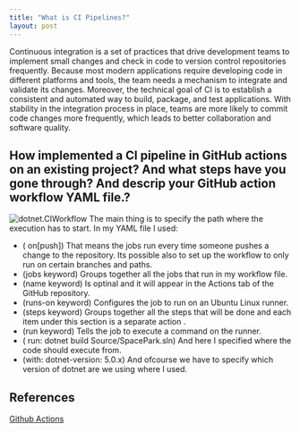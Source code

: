 ```yaml
---
title: "What is CI Pipelines?"
layout: post
---
```


Continuous integration is a set of practices that drive development teams to implement small changes and check in code to version control repositories frequently. Because most modern applications require developing code in different platforms and tools, the team needs a mechanism to integrate and validate its changes.
Moreover, the technical goal of CI is to establish a consistent and automated way to build, package, and test applications. With stability in the integration process in place, teams are more likely to commit code changes more frequently, which leads to better collaboration and software quality.


## How implemented a CI pipeline in GitHub actions on an existing project? And what steps have you gone through? And descrip your GitHub action workflow YAML file.?
![dotnet.CIWorkflow](https://github.com/ItsAnass/s.github.io-/blob/main/assets/Images/CIWorkflow.png?raw=true)
The main thing is to specify the path where the execution has to start.
In my YAML file I used:
* ( on[push]) That means the jobs run every time someone pushes a change to the repository. Its possible also to set up the workflow to only run on certain branches and paths.
* (jobs keyword) Groups together all the jobs that run in my workflow file.
* (name keyword) Is optinal and  it will appear in the Actions tab of the GitHub repository.
* (runs-on keyword) Configures the job to run on an Ubuntu Linux runner.
* (steps keyword) Groups together all the steps that will be done and each item under this section is a separate action .
* (run keyword) Tells the job to execute a command on the runner.
* ( run: dotnet build Source/SpacePark.sln) And here I specified where the code should execute from. 
* (with: dotnet-version: 5.0.x) And ofcourse we have to specify which version of dotnet are we using where I used.



## References

[Github Actions](https://docs.github.com/en/actions/quickstart)


